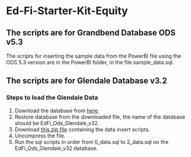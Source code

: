 # Ed-Fi-Starter-Kit-Equity

## The scripts are for Grandbend Database ODS v5.3
The scripts for inserting the sample data from the PowerBI file using the ODS 5.3 version are in the PowerBI folder, in the file sample_data.sql.

## The scripts are for Glendale Database v3.2

### Steps to load the Glendale Data

1. Download the database from [here](https://odsassets.blob.core.windows.net/public/Glendale/EdFi_Ods_Glendale_v32_20200224.7z).
2. Restore database from the downloaded file, the name of the database should be EdFi_Ods_Glendale_v32.
3. Download [this zip file](https://odsassets.blob.core.windows.net/public/starter-kits/Equity/Data.zip) containing the data insert scripts.
4. Uncompress the file.
5. Run the sql scripts in order from 0_data.sql to 2_data.sql on the EdFi_Ods_Glendale_v32 database.
